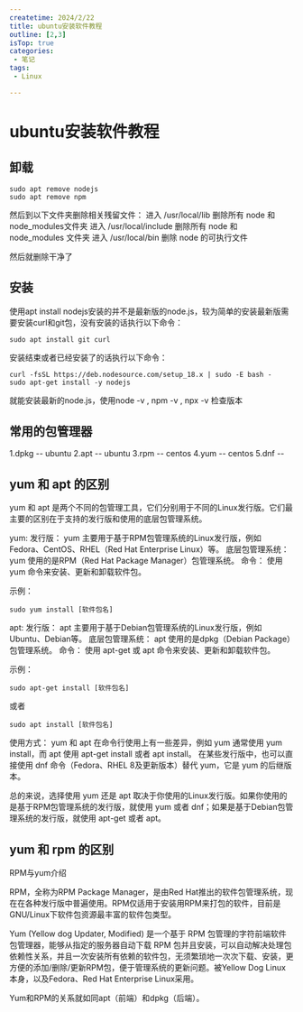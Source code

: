 ```yaml
---
createtime: 2024/2/22
title: ubuntu安装软件教程
outline: [2,3]
isTop: true
categories:
 - 笔记
tags:
 - Linux

---
```


# ubuntu安装软件教程

## 卸载

```
sudo apt remove nodejs
sudo apt remove npm
```
然后到以下文件夹删除相关残留文件：
进入 /usr/local/lib 删除所有 node 和 node_modules文件夹
进入 /usr/local/include 删除所有 node 和 node_modules 文件夹
进入 /usr/local/bin 删除 node 的可执行文件

然后就删除干净了

## 安装

使用apt install nodejs安装的并不是最新版的node.js，较为简单的安装最新版需要安装curl和git包，没有安装的话执行以下命令：

```
sudo apt install git curl
```

安装结束或者已经安装了的话执行以下命令：

```
curl -fsSL https://deb.nodesource.com/setup_18.x | sudo -E bash -
sudo apt-get install -y nodejs
```

就能安装最新的node.js，使用node -v , npm -v , npx -v 检查版本

[](https://img-blog.csdnimg.cn/09af03a2c4ad421b8ff9821fe9a6ffde.png)

## 常用的包管理器
1.dpkg  --  ubuntu
2.apt   --  ubuntu
3.rpm   --  centos
4.yum   --  centos
5.dnf   --  

## yum 和 apt 的区别

yum 和 apt 是两个不同的包管理工具，它们分别用于不同的Linux发行版。它们最主要的区别在于支持的发行版和使用的底层包管理系统。

yum:
    发行版： yum 主要用于基于RPM包管理系统的Linux发行版，例如Fedora、CentOS、RHEL（Red Hat Enterprise Linux）等。
    底层包管理系统： yum 使用的是RPM（Red Hat Package Manager）包管理系统。
    命令： 使用 yum 命令来安装、更新和卸载软件包。

示例：
```
sudo yum install [软件包名]
```
apt:
    发行版： apt 主要用于基于Debian包管理系统的Linux发行版，例如Ubuntu、Debian等。
    底层包管理系统： apt 使用的是dpkg（Debian Package）包管理系统。
    命令： 使用 apt-get 或 apt 命令来安装、更新和卸载软件包。

示例：
```
sudo apt-get install [软件包名]
```
或者

```
sudo apt install [软件包名]
```

使用方式：
    yum 和 apt 在命令行使用上有一些差异，例如 yum 通常使用 yum install，而 apt 使用 apt-get install 或者 apt install。
    在某些发行版中，也可以直接使用 dnf 命令（Fedora、RHEL 8及更新版本）替代 yum，它是 yum 的后继版本。

总的来说，选择使用 yum 还是 apt 取决于你使用的Linux发行版。如果你使用的是基于RPM包管理系统的发行版，就使用 yum 或者 dnf；如果是基于Debian包管理系统的发行版，就使用 apt-get 或者 apt。


## yum 和 rpm 的区别
RPM与yum介绍

RPM，全称为RPM Package Manager，是由Red Hat推出的软件包管理系统，现在在各种发行版中普遍使用。RPM仅适用于安装用RPM来打包的软件，目前是GNU/Linux下软件包资源最丰富的软件包类型。

Yum (Yellow dog Updater, Modified) 是一个基于 RPM 包管理的字符前端软件包管理器，能够从指定的服务器自动下载 RPM 包并且安装，可以自动解决处理包依赖性关系，并且一次安装所有依赖的软件包，无须繁琐地一次次下载、安装，更方便的添加/删除/更新RPM包，便于管理系统的更新问题。被Yellow Dog Linux本身，以及Fedora、Red Hat Enterprise Linux采用。

Yum和RPM的关系就如同apt（前端）和dpkg（后端）。